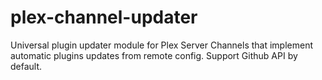 # plex-channel-updater
Universal plugin updater module for Plex Server Channels that implement automatic plugins updates from remote config. Support Github API by default.
